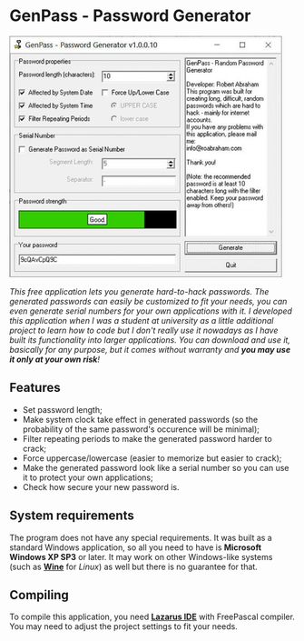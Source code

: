 # GenPass - Password Generator

![GenPass window](genpass_window.jpg)

*This free application lets you generate hard-to-hack passwords. The generated passwords can easily be customized to fit your needs, you can even generate serial numbers for your own applications with it. I developed this application when I was a student at university as a little additional project to learn how to code but I don't really use it nowadays as I have built its functionality into larger applications. You can download and use it, basically for any purpose, but it comes without warranty and **you may use it only at your own risk**!*

## Features

- Set password length;
- Make system clock take effect in generated passwords (so the probability of the same password's occurence will be minimal);
- Filter repeating periods to make the generated password harder to crack;
- Force uppercase/lowercase (easier to memorize but easier to crack);
- Make the generated password look like a serial number so you can use it to protect your own applications;
- Check how secure your new password is.

## System requirements

The program does not have any special requirements. It was built as a standard Windows application, so all you need to have is **Microsoft Windows XP SP3** or later. It may work on other Windows-like systems (such as [**Wine**](https://www.winehq.org/) for *Linux*) as well but there is no guarantee for that.

## Compiling

To compile this application, you need [**Lazarus IDE**](https://www.lazarus-ide.org/) with FreePascal compiler. You may need to adjust the project settings to fit your needs.
